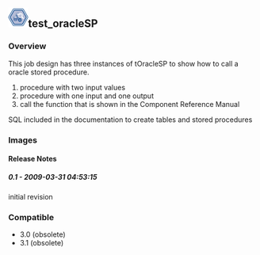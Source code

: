 ## <img src='./logo.jpg' width='40' height='40'>test_oracleSP

### Overview
This job design has three instances of tOracleSP to show how to call a oracle stored procedure. 

1) procedure with two input values
2) procedure with one input and one output
3) call the function that is shown in the Component Reference Manual 

SQL included in the documentation to create tables and stored procedures
### Images




#### Release Notes

##### 0.1 - 2009-03-31 04:53:15
initial revision
### Compatible
 -  3.0 (obsolete)
 -   3.1 (obsolete)